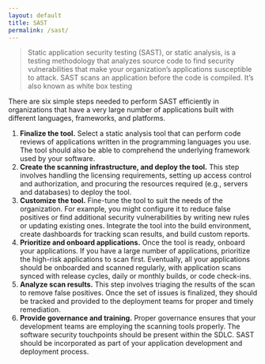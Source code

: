```yaml
---
layout: default
title: SAST
permalink: /sast/
---
```

>Static application security testing (SAST), or static analysis, is a testing methodology that analyzes source code to find security vulnerabilities that make your organization’s applications susceptible to attack. SAST scans an application before the code is compiled. It’s also known as white box testing

There are six simple steps needed to perform SAST efficiently in organizations that have a very large number of applications built with different languages, frameworks, and platforms.

1. **Finalize the tool.** Select a static analysis tool that can perform code reviews of applications written in the programming languages you use. The tool should also be able to comprehend the underlying framework used by your software.
2. **Create the scanning infrastructure, and deploy the tool.** This step involves handling the licensing requirements, setting up access control and authorization, and procuring the resources required (e.g., servers and databases) to deploy the tool.
3. **Customize the tool.** Fine-tune the tool to suit the needs of the organization. For example, you might configure it to reduce false positives or find additional security vulnerabilities by writing new rules or updating existing ones. Integrate the tool into the build environment, create dashboards for tracking scan results, and build custom reports.
4. **Prioritize and onboard applications.** Once the tool is ready, onboard your applications. If you have a large number of applications, prioritize the high-risk applications to scan first. Eventually, all your applications should be onboarded and scanned regularly, with application scans synced with release cycles, daily or monthly builds, or code check-ins.
5. **Analyze scan results.** This step involves triaging the results of the scan to remove false positives. Once the set of issues is finalized, they should be tracked and provided to the deployment teams for proper and timely remediation.
6. **Provide governance and training.** Proper governance ensures that your development teams are employing the scanning tools properly. The software security touchpoints should be present within the SDLC. SAST should be incorporated as part of your application development and deployment process.
